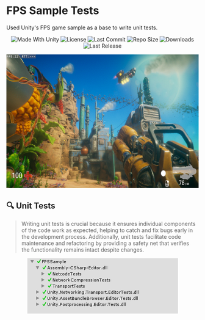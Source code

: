 # FPS Sample Tests
Used Unity's FPS game sample as a base to write unit tests.

<p align="center">
  <a>
    <img alt="Made With Unity" src="https://img.shields.io/badge/made%20with-Unity-57b9d3.svg?logo=Unity">
  </a>
  <a>
    <img alt="License" src="https://img.shields.io/github/license/JoanStinson/FPSSampleTests?logo=github">
  </a>
  <a>
    <img alt="Last Commit" src="https://img.shields.io/github/last-commit/JoanStinson/FPSSampleTests?logo=Mapbox&color=orange">
  </a>
  <a>
    <img alt="Repo Size" src="https://img.shields.io/github/repo-size/JoanStinson/FPSSampleTests?logo=VirtualBox">
  </a>
  <a>
    <img alt="Downloads" src="https://img.shields.io/github/downloads/JoanStinson/FPSSampleTests/total?color=brightgreen">
  </a>
  <a>
    <img alt="Last Release" src="https://img.shields.io/github/v/release/JoanStinson/FPSSampleTests?include_prereleases&logo=Dropbox&color=yellow">
  </a>
</p>

<p align="center">
  <img height="350" src="https://github.com/JoanStinson/FPSSampleTests/blob/master/UserImages/preview.PNG">
</p>

## 🔍 Unit Tests
> Writing unit tests is crucial because it ensures individual components of the code work as expected, helping to catch and fix bugs early in the development process. Additionally, unit tests facilitate code maintenance and refactoring by providing a safety net that verifies the functionality remains intact despite changes.

<p align="center">
  <img src="https://github.com/JoanStinson/FPSSampleTests/blob/master/UserImages/tests.PNG">
</p>
